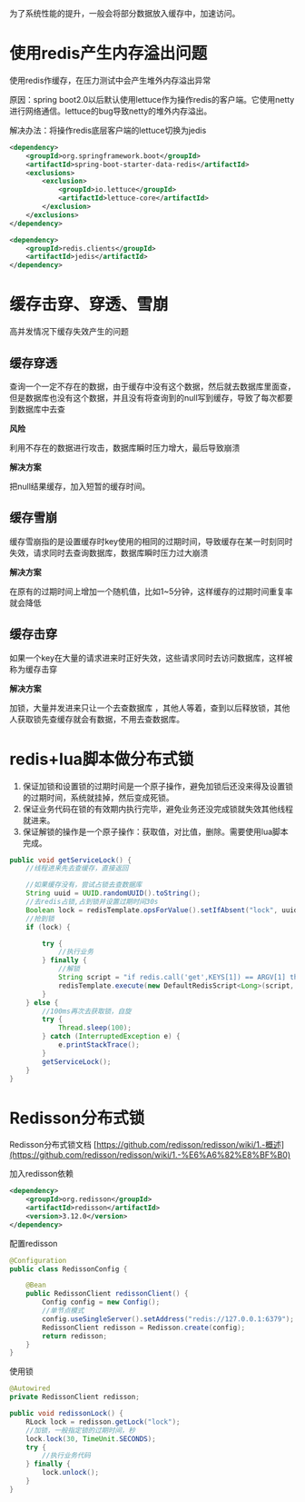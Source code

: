 

为了系统性能的提升，一般会将部分数据放入缓存中，加速访问。


# 使用redis产生内存溢出问题


使用redis作缓存，在压力测试中会产生堆外内存溢出异常


原因：spring boot2.0以后默认使用lettuce作为操作redis的客户端。它使用netty进行网络通信。lettuce的bug导致netty的堆外内存溢出。


解决办法：将操作redis底层客户端的lettuce切换为jedis


```xml
<dependency>
    <groupId>org.springframework.boot</groupId>
    <artifactId>spring-boot-starter-data-redis</artifactId>
    <exclusions>
        <exclusion>
            <groupId>io.lettuce</groupId>
            <artifactId>lettuce-core</artifactId>
        </exclusion>
    </exclusions>
</dependency>

<dependency>
    <groupId>redis.clients</groupId>
    <artifactId>jedis</artifactId>
</dependency>
```


# 缓存击穿、穿透、雪崩


高并发情况下缓存失效产生的问题


## 缓存穿透


查询一个一定不存在的数据，由于缓存中没有这个数据，然后就去数据库里面查，但是数据库也没有这个数据，并且没有将查询到的null写到缓存，导致了每次都要到数据库中去查


**风险**


利用不存在的数据进行攻击，数据库瞬时压力增大，最后导致崩溃


**解决方案**


把null结果缓存，加入短暂的缓存时间。


## 缓存雪崩


缓存雪崩指的是设置缓存时key使用的相同的过期时间，导致缓存在某一时刻同时失效，请求同时去查询数据库，数据库瞬时压力过大崩溃


**解决方案**


在原有的过期时间上增加一个随机值，比如1~5分钟，这样缓存的过期时间重复率就会降低


## 缓存击穿


如果一个key在大量的请求进来时正好失效，这些请求同时去访问数据库，这样被称为缓存击穿


**解决方案**


加锁，大量并发进来只让一个去查数据库 ，其他人等着，查到以后释放锁，其他人获取锁先查缓存就会有数据，不用去查数据库。


# redis+lua脚本做分布式锁


1. 保证加锁和设置锁的过期时间是一个原子操作，避免加锁后还没来得及设置锁的过期时间，系统就挂掉，然后变成死锁。
2. 保证业务代码在锁的有效期内执行完毕，避免业务还没完成锁就失效其他线程就进来。
3. 保证解锁的操作是一个原子操作：获取值，对比值，删除。需要使用lua脚本完成。



```java
public void getServiceLock() {
    //线程进来先去查缓存，直接返回

    //如果缓存没有，尝试占锁去查数据库
    String uuid = UUID.randomUUID().toString();
    //去redis占锁,占到锁并设置过期时间30s
    Boolean lock = redisTemplate.opsForValue().setIfAbsent("lock", uuid, 30, TimeUnit.SECONDS);
    //抢到锁
    if (lock) {

        try {
            //执行业务
        } finally {
            //解锁
            String script = "if redis.call('get',KEYS[1]) == ARGV[1] then return redis.call('del',KEYS[1]) else return 0 end";
            redisTemplate.execute(new DefaultRedisScript<Long>(script, Long.class), Arrays.asList("lock"), uuid);
        }
    } else {
        //100ms再次去获取锁，自旋
        try {
            Thread.sleep(100);
        } catch (InterruptedException e) {
            e.printStackTrace();
        }
        getServiceLock();
    }
}
```


# Redisson分布式锁


Redisson分布式锁文档 [https://github.com/redisson/redisson/wiki/1.-概述](https://github.com/redisson/redisson/wiki/1.-%E6%A6%82%E8%BF%B0)


加入redisson依赖


```xml
<dependency>
    <groupId>org.redisson</groupId>
    <artifactId>redisson</artifactId>
    <version>3.12.0</version>
</dependency>
```


配置redisson


```java
@Configuration
public class RedissonConfig {

    @Bean
    public RedissonClient redissonClient() {
        Config config = new Config();
        //单节点模式
        config.useSingleServer().setAddress("redis://127.0.0.1:6379");
        RedissonClient redisson = Redisson.create(config);
        return redisson;
    }
}
```


使用锁


```java
@Autowired
private RedissonClient redisson;

public void redissonLock() {
    RLock lock = redisson.getLock("lock");
    //加锁，一般指定锁的过期时间，秒
    lock.lock(30, TimeUnit.SECONDS);
    try {
        //执行业务代码
    } finally {
        lock.unlock();
    }
}
```
        
